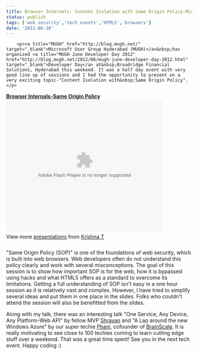 ```yaml
---
title: Browser Internals: Content Isolation with Same Origin Policy-Microsoft UG Dev Day
status: publish
tags: ['web security','tech events','HTML5','browsers']
date: '2012-06-30'
---
```



        <p><a title="MUGH" href="http://blog.mugh.net/" target="_blank">Microsoft User Group Hyderabad (MUGH)</a>&nbsp;has organized <a title="MUGH June Developer Day 2012" href="http://blog.mugh.net/2012/06/mugh-june-developer-day-2012.html" target="_blank">Developer Day</a> at&nbsp;Broadridge Financial Solutions, Hyderabad this weekend. It was a half day event with very good line up of sessions and I had the opportunity to present on a very exciting topic-"Content Isolation with&nbsp;Same Origin Policy".</p>
<div id="__ss_13506152" style="width: 425px;"><strong style="display:block;margin:12px 0 4px"><a title="Browser Internals-Same Origin Policy" href="http://www.slideshare.net/novogeek/browser-internalssame-origin-policy" target="_blank">Browser Internals-Same Origin Policy</a></strong> 
<object id="__sse13506152" width="425" height="355">
<param name="movie" value="http://static.slidesharecdn.com/swf/ssplayer2.swf?doc=browserinternals-sameoriginpolicy-120701004438-phpapp01&amp;stripped_title=browser-internalssame-origin-policy&amp;userName=novogeek" />
<param name="allowFullScreen" value="true" />
<param name="allowScriptAccess" value="always" />
<param name="wmode" value="transparent" /> <embed type="application/x-shockwave-flash" width="425" height="355" src="http://static.slidesharecdn.com/swf/ssplayer2.swf?doc=browserinternals-sameoriginpolicy-120701004438-phpapp01&amp;stripped_title=browser-internalssame-origin-policy&amp;userName=novogeek" name="__sse13506152" allowscriptaccess="always" allowfullscreen="true" wmode="transparent"></embed>
</object>
<div style="padding:5px 0 12px">View more <a href="http://www.slideshare.net/" target="_blank">presentations</a> from <a href="http://www.slideshare.net/novogeek" target="_blank">Krishna T</a></div>
</div>
<p>"Same Origin Policy (SOP)" is one of the foundations of web security, which is built into web browsers. Web developers often do not understand this policy clearly and work with several misconceptions. The goal of this session is to show how important SOP is for the web, how it is bypassed using hacks and what HTML5 offers as a standard to overcome its limitations. Getting a full understanding of SOP isn't easy in a one hour session as it is relatively vast and complex. However, I have tried to simplify several ideas and put them in one place in the slides. Folks who couldn't attend the session will also be benefitted from the slides.</p>
<p>Along with my talk, there was an interesting talk "One Service, Any Device, Any Platform-Web API" by fellow MVP <a href="http://theshravan.net" target="_blank">Shravan</a>&nbsp;and "A Lap around the new Windows Azure" by our super techie <a href="http://www.allthingsazure.com/" target="_blank">Phani</a>, cofounder of <a href="http://www.brainscale.com" target="_blank">BrainScale</a>. It is really motivating to see close to 100 techies coming to learn cutting edge stuff over a weekend. That was a great time spent! See you in the next tech event. Happy coding :)</p>
<p>
<script src="http://b.scorecardresearch.com/beacon.js?c1=7&amp;c2=7400849&amp;c3=1&amp;c4=&amp;c5=&amp;c6="></script>
</p>
<p>
<script src="http://b.scorecardresearch.com/beacon.js?c1=7&amp;c2=7400849&amp;c3=1&amp;c4=&amp;c5=&amp;c6="></script>
</p>
<p>
<script src="http://b.scorecardresearch.com/beacon.js?c1=7&amp;c2=7400849&amp;c3=1&amp;c4=&amp;c5=&amp;c6="></script>
</p>
<p>
<script src="http://b.scorecardresearch.com/beacon.js?c1=7&amp;c2=7400849&amp;c3=1&amp;c4=&amp;c5=&amp;c6="></script>
</p>
      